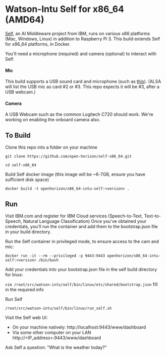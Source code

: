 # Watson-Intu Self for x86_64 (AMD64)
[Self](https://github.com/watson-intu/self), an AI Middleware project from IBM, runs on various x86 platforms (Mac, Windows, Linux) in addition to Raspberry Pi 3.  This build extends Self for x86_64 platforms, in Docker. 

You'll need a microphone (required) and camera (optional) to interact with Self. 

#### Mic
This build supports a USB sound card and microphone (such as [this](https://amazon.com/Sabrent-External-Adapter-Windows-AU-MMSA/dp/B00IRVQ0F8)).  (ALSA will list the USB mic as card #2 or #3. This repo expects it will be #3, after a USB webcam.)
#### Camera
A USB Webcam such as the common Logitech C720 should work. We're working on enabling the onboard camera also.

## To Build
Clone this repo into a folder on your machine

 `git clone https://github.com/open-horizon/self-x86_64.git`
 
 `cd self-x86_64`

Build Self docker image (this image will be ~6-7GB, ensure you have sufficient disk space)
 
 `docker build -t openhorizon/x86_64-intu-self:<version> .`

## Run
Visit IBM.com and register for IBM Cloud services (Speech-to-Text, Text-to-Speech, Natural Language Classification)
Once you've obtained your credentials, you'll run the container and add them to the bootstrap.json file in your build directory. 

Run the Self container in privileged mode, to ensure access to the cam and mic: 

`docker run -it --rm --privileged -p 9443:9443 openhorizon/x86_64-intu-self:<version> /bin/bash`

Add your credentials into your bootstrap.json file in the self build directory for linux:

`vim /root/src/watson-intu/self/bin/linux/etc/shared/bootstrap.json`  fill in the required info

Run Self

`/root/src/watson-intu/self/bin/linux/run_self.sh`

Visit the Self web UI:
- On your machine natively: http://localhost:9443/www/dashboard 
- Via some other computer on your LAN http://<IP_address>:9443/www/dashboard

Ask Self a question: "What is the weather today?"
